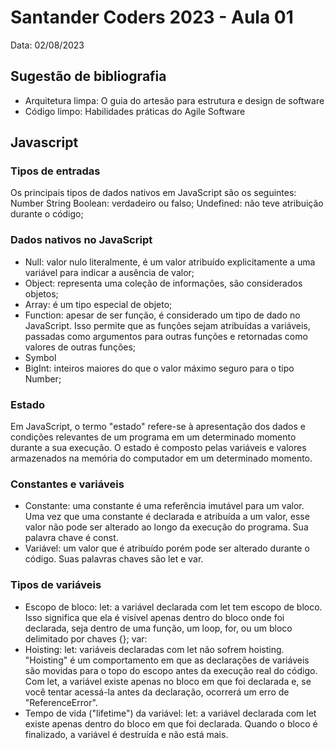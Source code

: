 # Santander Coders 2023 - Aula 01
Data: 02/08/2023

## Sugestão de bibliografia
- Arquitetura limpa: O guia do artesão para estrutura e design de software
- Código limpo: Habilidades práticas do Agile Software

## Javascript
### Tipos de entradas
Os principais tipos de dados nativos em JavaScript são os seguintes:
Number
String
Boolean: verdadeiro ou falso;
Undefined: não teve atribuição durante o código;

### Dados nativos no JavaScript
- Null: valor nulo literalmente, é um valor atribuído explicitamente a uma variável para indicar a ausência de valor;
- Object: representa uma coleção de informações, são considerados objetos;
- Array: é um tipo especial de objeto;
- Function: apesar de ser função, é considerado um tipo de dado no JavaScript. Isso permite que as funções sejam atribuídas a variáveis, passadas como argumentos para outras funções e retornadas como valores de outras funções;
- Symbol
- BigInt: inteiros maiores do que o valor máximo seguro para o tipo Number;

### Estado
Em JavaScript, o termo "estado" refere-se à apresentação dos dados e condições relevantes de um programa em um determinado momento durante a sua execução. O estado é composto pelas variáveis e valores armazenados na memória do computador em um determinado momento.

### Constantes e variáveis
- Constante: uma constante é uma referência imutável para um valor. Uma vez que uma constante é declarada e atribuída a um valor, esse valor não pode ser alterado ao longo da execução do programa. Sua palavra chave é const.
- Variável: um valor que é atribuído porém pode ser alterado durante o código. Suas palavras chaves são let e var.

### Tipos de variáveis
- Escopo de bloco:
let: a variável declarada com let tem escopo de bloco. Isso significa que ela é visível apenas dentro do bloco onde foi declarada, seja dentro de uma função, um loop, for, ou um bloco delimitado por chaves {};
var:
- Hoisting:
let: variáveis declaradas com let não sofrem hoisting. "Hoisting" é um comportamento em que as declarações de variáveis são movidas para o topo do escopo antes da execução real do código. Com let, a variável existe apenas no bloco em que foi declarada e, se você tentar acessá-la antes da declaração, ocorrerá um erro de "ReferenceError".
- Tempo de vida ("lifetime") da variável:
let: a variável declarada com let existe apenas dentro do bloco em que foi declarada. Quando o bloco é finalizado, a variável é destruída e não está mais.